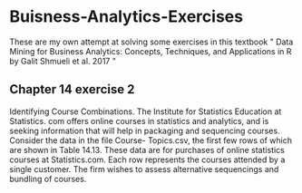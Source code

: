 # Buisness-Analytics-Exercises
These are my own attempt at solving some exercises in this textbook " Data Mining for Business Analytics: Concepts, Techniques, and Applications in R by Galit Shmueli et al. 2017 "

Chapter 14 exercise 2
--------------------
Identifying Course Combinations. The Institute for Statistics Education at Statistics.
com offers online courses in statistics and analytics, and is seeking information that
will help in packaging and sequencing courses. Consider the data in the file Course-
Topics.csv, the first few rows of which are shown in Table 14.13. These data are for
purchases of online statistics courses at Statistics.com. Each row represents the courses
attended by a single customer. The firm wishes to assess alternative sequencings and
bundling of courses. 

